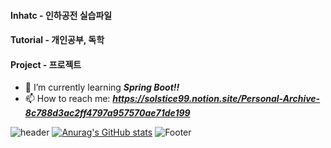 #### Inhatc - 인하공전 실습파일
#### Tutorial - 개인공부, 독학
#### Project - 프로젝트

- 🌱 I’m currently learning  ***Spring Boot!!***
- 📫 How to reach me: ***https://solstice99.notion.site/Personal-Archive-8c788d3ac2ff4797a957570ae71de199***

![header](https://capsule-render.vercel.app/api?type=wave&color=926bdf&height=300&section=header&text=UniM0cha%20&fontSize=80&fontColor=fbfbfb)
[![Anurag's GitHub stats](https://github-readme-stats.vercel.app/api?username=UniM0cha)](https://github.com/UniM0cha/github-readme-stats)
![Footer](https://capsule-render.vercel.app/api?type=waving&color=926bdf&height=200&section=footer)
